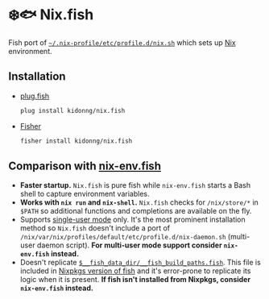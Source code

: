 # ❄️🐟 Nix.fish

Fish port of [`~/.nix-profile/etc/profile.d/nix.sh`](https://github.com/NixOS/nix/blob/master/scripts/nix-profile.sh.in) which sets up [Nix](https://nixos.org/) environment.

## Installation

- [plug.fish](https://github.com/kidonng/plug.fish)

  ```sh
  plug install kidonng/nix.fish
  ```

- [Fisher](https://github.com/jorgebucaran/fisher)

  ```sh
  fisher install kidonng/nix.fish
  ```

## Comparison with [nix-env.fish](https://github.com/lilyball/nix-env.fish)

- **Faster startup.** `Nix.fish` is pure fish while `nix-env.fish` starts a Bash shell to capture environment variables.
- **Works with `nix run` and `nix-shell`.** `Nix.fish` checks for `/nix/store/*` in `$PATH` so additional functions and completions are available on the fly.
- Supports [single-user mode](https://nixos.org/manual/nix/unstable/installation/single-user.html) only. It's the most prominent installation method so `Nix.fish` doesn't include a port of `/nix/var/nix/profiles/default/etc/profile.d/nix-daemon.sh` (multi-user daemon script). **For multi-user mode support consider `nix-env.fish` instead.**
- Doesn't replicate [`$__fish_data_dir/__fish_build_paths.fish`](https://github.com/NixOS/nixpkgs/blob/09c38c29f2c719cd76ca17a596c2fdac9e186ceb/pkgs/shells/fish/default.nix#L76-L117). This file is included in [Nixpkgs version of fish](https://github.com/NixOS/nixpkgs/blob/nixos-unstable/pkgs/shells/fish/default.nix) and it's error-prone to replicate its logic when it is present. **If fish isn't installed from Nixpkgs, consider `nix-env.fish` instead.**
